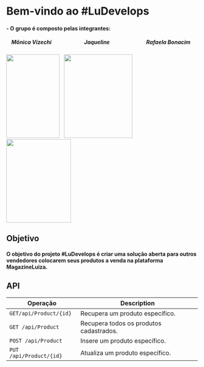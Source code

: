 # Bem-vindo ao #LuDevelops

#### - O grupo é composto pelas integrantes:
##### &nbsp;&nbsp;&nbsp; Mônica Vizechi &nbsp;&nbsp;&nbsp;&nbsp;&nbsp;&nbsp;&nbsp;&nbsp;&nbsp;&nbsp;&nbsp;&nbsp;&nbsp;&nbsp;&nbsp;&nbsp;&nbsp;&nbsp;&nbsp;&nbsp;&nbsp;&nbsp;&nbsp;&nbsp; Jaqueline &nbsp;&nbsp;&nbsp;&nbsp;&nbsp;&nbsp;&nbsp;&nbsp;&nbsp;&nbsp;&nbsp;&nbsp;&nbsp;&nbsp;&nbsp;&nbsp;&nbsp;&nbsp;&nbsp;&nbsp;&nbsp;&nbsp;&nbsp;&nbsp;&nbsp;&nbsp;&nbsp; Rafaela Bonacim

<img src="https://user-images.githubusercontent.com/73722132/99744802-27337e80-2ab7-11eb-9d32-9f814d79b51e.jpeg" height="220" width="140">&nbsp;&nbsp; <img src="https://user-images.githubusercontent.com/73722190/99607575-d191a000-29ea-11eb-8d34-8e1f71e8830a.jpg" height="220" width="180"> &nbsp;&nbsp; <img src="https://user-images.githubusercontent.com/65257909/99608245-40232d80-29ec-11eb-9131-c90f7da8bf92.jpeg" height="220" width="170">

## Objetivo
#### O objetivo do projeto #LuDevelops é criar uma solução aberta para outros vendedores colocarem seus produtos a venda na plataforma MagazineLuiza.


## API
| Operação | Description |
| ------------- | ------------------------------ |
| `GET/api/Product/{id}`  | Recupera um produto específico.|
| `GET /api/Product`  | Recupera todos os produtos cadastrados.|
| `POST /api/Product`  | Insere um produto específico.|
| `PUT /api/Product/{id}`  | Atualiza um produto específico.|
